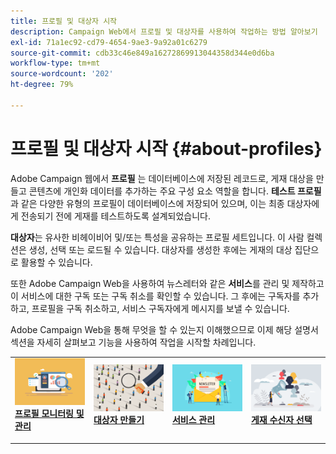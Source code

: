 ```yaml
---
title: 프로필 및 대상자 시작
description: Campaign Web에서 프로필 및 대상자를 사용하여 작업하는 방법 알아보기
exl-id: 71a1ec92-cd79-4654-9ae3-9a92a01c6279
source-git-commit: cdb33c46e849a16272869913044358d344e0d6ba
workflow-type: tm+mt
source-wordcount: '202'
ht-degree: 79%

---
```


# 프로필 및 대상자 시작 {#about-profiles}

Adobe Campaign 웹에서 **프로필** 는 데이터베이스에 저장된 레코드로, 게재 대상을 만들고 콘텐츠에 개인화 데이터를 추가하는 주요 구성 요소 역할을 합니다. **테스트 프로필**&#x200B;과 같은 다양한 유형의 프로필이 데이터베이스에 저장되어 있으며, 이는 최종 대상자에게 전송되기 전에 게재를 테스트하도록 설계되었습니다.

**대상자**&#x200B;는 유사한 비헤이비어 및/또는 특성을 공유하는 프로필 세트입니다. 이 사람 컬렉션은 생성, 선택 또는 로드될 수 있습니다. 대상자를 생성한 후에는 게재의 대상 집단으로 활용할 수 있습니다.

또한 Adobe Campaign Web을 사용하여 뉴스레터와 같은 **서비스**&#x200B;를 관리 및 제작하고 이 서비스에 대한 구독 또는 구독 취소를 확인할 수 있습니다. 그 후에는 구독자를 추가하고, 프로필을 구독 취소하고, 서비스 구독자에게 메시지를 보낼 수 있습니다.

Adobe Campaign Web을 통해 무엇을 할 수 있는지 이해했으므로 이제 해당 설명서 섹션을 자세히 살펴보고 기능을 사용하여 작업을 시작할 차례입니다.

<table style="table-layout:fixed"><tr style="border: 0;">
<td>
<a href="about-recipients.md">
<img src="../assets/do-not-localize/profiles-audiences-profile.png">
</a>
<div>
<a href="about-recipients.md"><strong>프로필 모니터링 및 관리</strong></a>
</div>
<p>
</td>
<td>
<a href="create-audience.md">
<img alt="리드" src="../assets/do-not-localize/profiles-audiences-audience.png">
</a>
<div><a href="create-audience.md"><strong>대상자 만들기</strong>
</div>
<p>
</td>
<td>
<a href="manage-services.md">
<img alt="저빈도" src="../assets/do-not-localize/profiles-audiences-service.png">
</a>
<div>
<a href="manage-services.md"><strong>서비스 관리</strong></a>
</div>
<p></td>
<td>
<a href="add-audience.md">
<img alt="저빈도" src="../assets/do-not-localize/profiles-audiences-deliveries.png">
</a>
<div>
<a href="add-audience.md"><strong>게재 수신자 선택</strong></a>
</div>
<p></td>
</tr></table>
